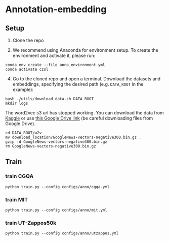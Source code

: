 # Annotation-embedding




## Setup 

1. Clone the repo 

2. We recommend using Anaconda for environment setup. To create the environment and activate it, please run:
```
conda env create --file anno_environment.yml
conda activate czsl
```

4. Go to the cloned repo and open a terminal. Download the datasets and embeddings, specifying the desired path (e.g. `DATA_ROOT` in the example):
```
bash ./utils/download_data.sh DATA_ROOT
mkdir logs
```
The word2vec s3 url has stopped working. You can download the data from [Kaggle](https://www.kaggle.com/datasets/leadbest/googlenewsvectorsnegative300) or use [this Google Drive link](https://drive.google.com/file/d/0B7XkCwpI5KDYNlNUTTlSS21pQmM/edit?resourcekey=0-wjGZdNAUop6WykTtMip30g) (be careful downloading files from Google Drive).
```
cd DATA_ROOT/w2v
mv download_location/GoogleNews-vectors-negative300.bin.gz .
gzip -d GoogleNews-vectors-negative300.bin.gz
rm GoogleNews-vectors-negative300.bin.gz

```


## Train

### train CGQA
```
python train.py --config configs/anno/cgqa.yml
```

### train MIT
```
python train.py --config configs/anno/mit.yml
```

### train UT-Zappos50k
```
python train.py --config configs/anno/utzappos.yml
```
